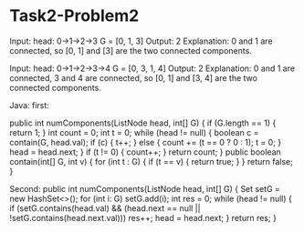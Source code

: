 # Task2-Problem2

Input: 
head: 0->1->2->3
G = [0, 1, 3]
Output: 2
Explanation: 
0 and 1 are connected, so [0, 1] and [3] are the two connected components.


Input: 
head: 0->1->2->3->4
G = [0, 3, 1, 4]
Output: 2
Explanation: 
0 and 1 are connected, 3 and 4 are connected, so [0, 1] and [3, 4] are the two connected components.


Java:
first:

public int numComponents(ListNode head, int[] G) {
    if (G.length == 1) {
        return 1;
    }
    int count = 0;
    int t = 0;
    while (head != null) {
        boolean c = contain(G, head.val);
        if (c) {
            t++;
        } else {
            count += (t == 0 ? 0 : 1);
            t = 0;
        }
        head = head.next;
    }
    if (t != 0) {
        count++;
    }
    return count;
}
public boolean contain(int[] G, int v) {
    for (int t : G) {
        if (t == v) {
            return true;
        }
    }
    return false;
}


Second:
public int numComponents(ListNode head, int[] G) {
    Set<Integer> setG = new HashSet<>();
    for (int i: G) setG.add(i);
    int res = 0;
    while (head != null) {
        if (setG.contains(head.val) && (head.next == null || !setG.contains(head.next.val))) res++;
        head = head.next;
    }
    return res;
}
